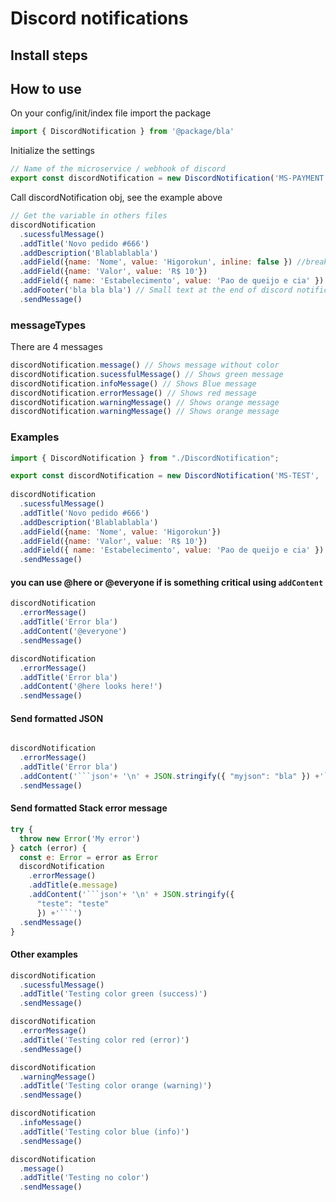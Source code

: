 # Discord notifications

## Install steps

## How to use

On your config/init/index file import the package
```js
import { DiscordNotification } from '@package/bla'
```

Initialize the settings
```js
// Name of the microservice / webhook of discord
export const discordNotification = new DiscordNotification('MS-PAYMENT', 'https://www.webhook.discord')
```

Call discordNotification obj, see the example above
```js
// Get the variable in others files
discordNotification
  .sucessfulMessage()
  .addTitle('Novo pedido #666')
  .addDescription('Blablablabla')
  .addField({name: 'Nome', value: 'Higorokun', inline: false }) //breakline
  .addField({name: 'Valor', value: 'R$ 10'})
  .addField({ name: 'Estabelecimento', value: 'Pao de queijo e cia' })
  .addFooter('bla bla bla') // Small text at the end of discord notification
  .sendMessage()
```

### messageTypes
There are 4 messages

```js
discordNotification.message() // Shows message without color
discordNotification.sucessfulMessage() // Shows green message
discordNotification.infoMessage() // Shows Blue message
discordNotification.errorMessage() // Shows red message
discordNotification.warningMessage() // Shows orange message
discordNotification.warningMessage() // Shows orange message
```

### Examples

```js
import { DiscordNotification } from "./DiscordNotification";

export const discordNotification = new DiscordNotification('MS-TEST', 'https://discordapp.com/api/webhooks/717408724918075412/FdZJOlH-T1yDre9bo6ar0UCpATo-9-YqomiID1I0HiXxG4tF6brZqNbqLQDB5mD7Rxr6')
  
discordNotification
  .sucessfulMessage()
  .addTitle('Novo pedido #666')
  .addDescription('Blablablabla')
  .addField({name: 'Nome', value: 'Higorokun'})
  .addField({name: 'Valor', value: 'R$ 10'})
  .addField({ name: 'Estabelecimento', value: 'Pao de queijo e cia' })
  .sendMessage()
```

#### you can use @here or @everyone if is something critical using `addContent`

```js
discordNotification
  .errorMessage()
  .addTitle('Error bla')
  .addContent('@everyone')
  .sendMessage()

discordNotification
  .errorMessage()
  .addTitle('Error bla')
  .addContent('@here looks here!')
  .sendMessage()
```

#### Send formatted JSON

```js

discordNotification
  .errorMessage()
  .addTitle('Error bla')
  .addContent('```json'+ '\n' + JSON.stringify({ "myjson": "bla" }) +'```')
  .sendMessage()
``` 

#### Send formatted Stack error message

```js
try {
  throw new Error('My error')
} catch (error) {
  const e: Error = error as Error
  discordNotification
    .errorMessage()
    .addTitle(e.message)
    .addContent('```json'+ '\n' + JSON.stringify({
      "teste": "teste"
      }) +'```')
  .sendMessage()
}
```

#### Other examples

```js
discordNotification
  .sucessfulMessage()
  .addTitle('Testing color green (success)')
  .sendMessage()

discordNotification
  .errorMessage()
  .addTitle('Testing color red (error)')
  .sendMessage()

discordNotification
  .warningMessage()
  .addTitle('Testing color orange (warning)')
  .sendMessage()

discordNotification
  .infoMessage()
  .addTitle('Testing color blue (info)')
  .sendMessage()

discordNotification
  .message()
  .addTitle('Testing no color')
  .sendMessage()
```
